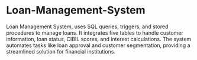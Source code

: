 # Loan-Management-System
Loan Management System, uses SQL queries, triggers, and stored procedures to manage loans. It integrates five tables to handle customer information, loan status, CIBIL scores, and interest calculations. The system automates tasks like loan approval and customer segmentation, providing a streamlined solution for financial institutions.
